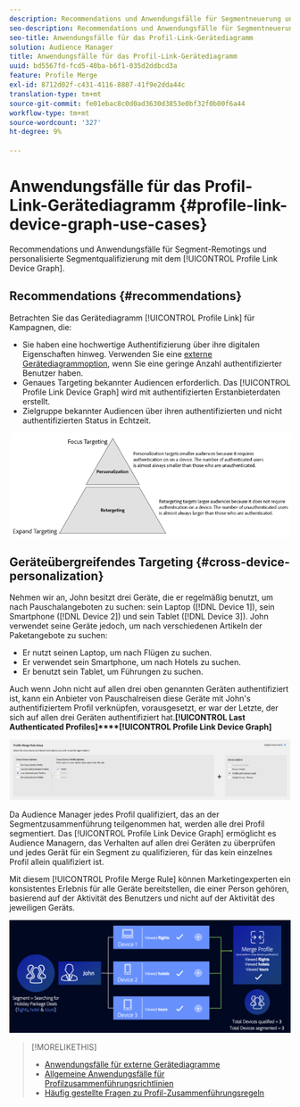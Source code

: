 ```yaml
---
description: Recommendations und Anwendungsfälle für Segmentneuerung und personalisierte Segmentqualifizierung mit dem Profil Link-Gerätediagramm.
seo-description: Recommendations und Anwendungsfälle für Segmentneuerung und personalisierte Segmentqualifizierung mit dem Profil Link-Gerätediagramm.
seo-title: Anwendungsfälle für das Profil-Link-Gerätediagramm
solution: Audience Manager
title: Anwendungsfälle für das Profil-Link-Gerätediagramm
uuid: bd5567fd-fcd5-40ba-b6f1-035d2ddbcd3a
feature: Profile Merge
exl-id: 8712d02f-c431-4116-8807-41f9e2dda44c
translation-type: tm+mt
source-git-commit: fe01ebac8c0d0ad3630d3853e0bf32f0b00f6a44
workflow-type: tm+mt
source-wordcount: '327'
ht-degree: 9%

---
```


# Anwendungsfälle für das Profil-Link-Gerätediagramm {#profile-link-device-graph-use-cases}

Recommendations und Anwendungsfälle für Segment-Remotings und personalisierte Segmentqualifizierung mit dem [!UICONTROL Profile Link Device Graph].

## Recommendations {#recommendations}

Betrachten Sie das Gerätediagramm [!UICONTROL Profile Link] für Kampagnen, die:

* Sie haben eine hochwertige Authentifizierung über ihre digitalen Eigenschaften hinweg. Verwenden Sie eine [externe Gerätediagrammoption](merge-rule-definitions.md#device-options), wenn Sie eine geringe Anzahl authentifizierter Benutzer haben.
* Genaues Targeting bekannter Audiencen erforderlich. Das [!UICONTROL Profile Link Device Graph] wird mit authentifizierten Erstanbieterdaten erstellt.
* Zielgruppe bekannter Audiencen über ihren authentifizierten und nicht authentifizierten Status in Echtzeit.

![](assets/merge-rule-triangle2.png)

## Geräteübergreifendes Targeting {#cross-device-personalization}

Nehmen wir an, John besitzt drei Geräte, die er regelmäßig benutzt, um nach Pauschalangeboten zu suchen: sein Laptop ([!DNL Device 1]), sein Smartphone ([!DNL Device 2]) und sein Tablet ([!DNL Device 3]). John verwendet seine Geräte jedoch, um nach verschiedenen Artikeln der Paketangebote zu suchen:

* Er nutzt seinen Laptop, um nach Flügen zu suchen.
* Er verwendet sein Smartphone, um nach Hotels zu suchen.
* Er benutzt sein Tablet, um Führungen zu suchen.

Auch wenn John nicht auf allen drei oben genannten Geräten authentifiziert ist, kann ein Anbieter von Pauschalreisen diese Geräte mit John&#39;s authentifiziertem Profil verknüpfen, vorausgesetzt, er war der Letzte, der sich auf allen drei Geräten authentifiziert hat.**[!UICONTROL Last Authenticated Profiles]****[!UICONTROL Profile Link Device Graph]**

![last-device-graph](assets/last-device-graph.png)

Da Audience Manager jedes Profil qualifiziert, das an der Segmentzusammenführung teilgenommen hat, werden alle drei Profil segmentiert. Das [!UICONTROL Profile Link Device Graph] ermöglicht es Audience Managern, das Verhalten auf allen drei Geräten zu überprüfen und jedes Gerät für ein Segment zu qualifizieren, für das kein einzelnes Profil allein qualifiziert ist.

Mit diesem [!UICONTROL Profile Merge Rule] können Marketingexperten ein konsistentes Erlebnis für alle Geräte bereitstellen, die einer Person gehören, basierend auf der Aktivität des Benutzers und nicht auf der Aktivität des jeweiligen Geräts.

![geräteübergreifende Personalisierung](assets/cross-device-personalization.png)

>[!MORELIKETHIS]
>
>* [Anwendungsfälle für externe Gerätediagramme](external-graph-use-cases.md)
>* [Allgemeine Anwendungsfälle für Profilzusammenführungsrichtlinien](merge-rule-targeting-options.md)
>* [Häufig gestellte Fragen zu Profil-Zusammenführungsregeln](../../faq/faq-profile-merge.md)

